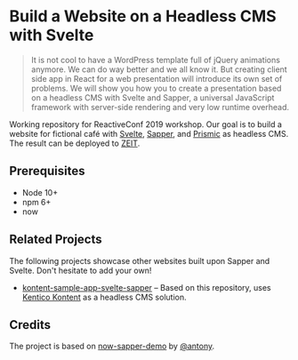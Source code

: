 # Build a Website on a Headless CMS with Svelte

> It is not cool to have a WordPress template full of jQuery animations anymore. We can do way better and we all know it. But creating client side app in React for a web presentation will introduce its own set of problems. We will show you how you to create a presentation based on a headless CMS with Svelte and Sapper, a universal JavaScript framework with server-side rendering and very low runtime overhead.

Working repository for ReactiveConf 2019 workshop. Our goal is to build a website for fictional café with [Svelte][svelte], [Sapper][sapper], and [Prismic][prismic] as headless CMS. The result can be deployed to [ZEIT][zeit].

## Prerequisites

- Node 10+
- npm 6+
- now

## Related Projects

The following projects showcase other websites built upon Sapper and Svelte. Don't hesitate to add your own!

- [kontent-sample-app-svelte-sapper](https://github.com/Simply007/kontent-sample-app-svelte-sapper) – Based on this repository, uses [Kentico Kontent](https://kontent.ai/) as a headless CMS solution.

## Credits

The project is based on [now-sapper-demo](https://github.com/beyonk-adventures/now-sapper-demo) by [@antony](https://github.com/antony). 

[sapper]: https://sapper.svelte.dev/
[svelte]: https://svelte.dev/
[prismic]: https://prismic.io/
[zeit]: https://zeit.co/
